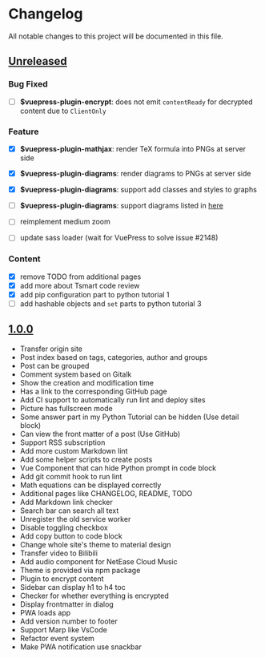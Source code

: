 # Changelog

All notable changes to this project will be documented in this file.

## [Unreleased]

### Bug Fixed

- [ ] **$vuepress-plugin-encrypt**: does not emit `contentReady` for decrypted content due to  `ClientOnly`

### Feature

- [x] **$vuepress-plugin-mathjax**: render TeX formula into PNGs at server side
- [x] **$vuepress-plugin-diagrams**: render diagrams to PNGs at server side
- [x] **$vuepress-plugin-diagrams**: support add classes and styles to graphs
- [ ] **$vuepress-plugin-diagrams**: support diagrams listed in [here](https://shd101wyy.github.io/markdown-preview-enhanced/#/diagrams)
- [ ] reimplement medium zoom
- [ ] update sass loader (wait for VuePress to solve issue #2148)


### Content

- [x] remove TODO from additional pages
- [x] add more about Tsmart code review
- [x] add pip configuration part to python tutorial 1
- [ ] add hashable objects and `set` parts to python tutorial 3

## [1.0.0]

- Transfer origin site
- Post index based on tags, categories, author and groups
- Post can be grouped
- Comment system based on Gitalk
- Show the creation and modification time
- Has a link to the corresponding GitHub page
- Add CI support to automatically run lint and deploy sites
- Picture has fullscreen mode
- Some answer part in my Python Tutorial can be hidden (Use detail block)
- Can view the front matter of a post (Use GitHub)
- Support RSS subscription
- Add more custom Markdown lint
- Add some helper scripts to create posts
- Vue Component that can hide Python prompt in code block
- Add git commit hook to run lint
- Math equations can be displayed correctly
- Additional pages like CHANGELOG, README, TODO
- Add Markdown link checker
- Search bar can search all text
- Unregister the old service worker
- Disable toggling checkbox
- Add copy button to code block
- Change whole site's theme to material design
- Transfer video to Bilibili
- Add audio component for NetEase Cloud Music
- Theme is provided via npm package
- Plugin to encrypt content
- Sidebar can display h1 to h4 toc
- Checker for whether everything is encrypted
- Display frontmatter in dialog
- PWA loads app
- Add version number to footer
- Support Marp like VsCode
- Refactor event system
- Make PWA notification use snackbar

[Unreleased]: https://github.com/sunziping2016/oak-tree-house/compare/v1.0.0...HEAD
[1.0.0]: https://github.com/sunziping2016/oak-tree-house/releases/tag/v1.0.0
